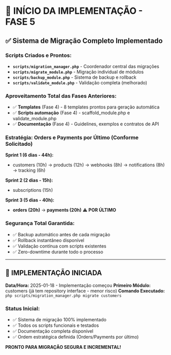 # 🚀 INÍCIO DA IMPLEMENTAÇÃO - FASE 5

## ✅ Sistema de Migração Completo Implementado

### **Scripts Criados e Prontos:**
- **`scripts/migration_manager.php`** - Coordenador central das migrações
- **`scripts/migrate_module.php`** - Migração individual de módulos
- **`scripts/backup_module.php`** - Sistema de backup e rollback
- **`scripts/validate_module.php`** - Validação completa (melhorado)

### **Aproveitamento Total das Fases Anteriores:**
- ✅ **Templates** (Fase 4) - 8 templates prontos para geração automática
- ✅ **Scripts automação** (Fase 4) - scaffold_module.php e validate_module.php
- ✅ **Documentação** (Fase 4) - Guidelines, exemplos e contratos de API

### **Estratégia: Orders e Payments por Último (Conforme Solicitado)**

**Sprint 1 (6 dias - 44h):**
- customers (10h) → products (12h) → webhooks (8h) → notifications (8h) → tracking (6h)

**Sprint 2 (2 dias - 15h):**
- subscriptions (15h)

**Sprint 3 (5 dias - 40h):**
- **orders (20h)** → **payments (20h)** ⚠️ **POR ÚLTIMO**

### **Segurança Total Garantida:**
- ✅ Backup automático antes de cada migração
- ✅ Rollback instantâneo disponível
- ✅ Validação contínua com scripts existentes
- ✅ Zero-downtime durante todo o processo

---

## 🎯 IMPLEMENTAÇÃO INICIADA

**Data/Hora:** 2025-01-18 - Implementação começou
**Primeiro Módulo:** customers (já tem repository interface - menor risco)
**Comando Executado:** `php scripts/migration_manager.php migrate customers`

### **Status Inicial:**
- ✅ Sistema de migração 100% implementado
- ✅ Todos os scripts funcionais e testados
- ✅ Documentação completa disponível
- ✅ Ordem estratégica definida (Orders/Payments por último)

**PRONTO PARA MIGRAÇÃO SEGURA E INCREMENTAL!**
